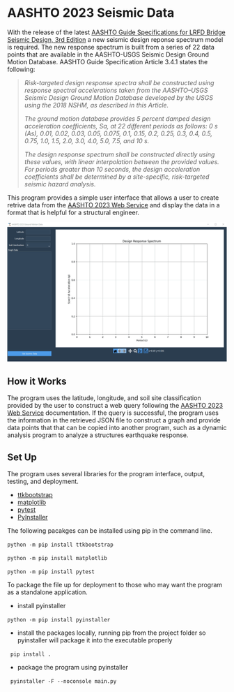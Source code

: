 # AASHTO 2023 Seismic Data
With the release of the latest [AASHTO Guide Specifications for LRFD Bridge Seismic Design, 3rd Edition](https://store.transportation.org/item/collectiondetail/251) a new seismic design reponse spectrum model is required. The new response spectrum is built from a series of 22 data points that are available in the AASHTO-USGS Seismic Design Ground Motion Database. AASHTO Guide Specification Article 3.4.1 states the following:

> *Risk-targeted design response spectra shall be constructed using response spectral accelerations taken from the AASHTO–USGS Seismic Design Ground Motion Database developed by the USGS using the 2018 NSHM, as described in this Article.*
>
> *The ground motion database provides 5 percent damped design acceleration coefficients, Sa, at 22 different periods as follows: 0 s (As), 0.01, 0.02, 0.03, 0.05, 0.075, 0.1, 0.15, 0.2, 0.25, 0.3, 0.4, 0.5, 0.75, 1.0, 1.5, 2.0, 3.0, 4.0, 5.0, 7.5, and 10 s.*
>
> *The design response spectrum shall be constructed directly using these values, with linear interpolation between the provided values. For periods greater than 10 seconds, the design acceleration coefficients shall be determined by a site-specific, risk-targeted seismic hazard analysis.*

This program provides a simple user interface that allows a user to create retrive data from the [AASHTO 2023 Web Service](https://earthquake.usgs.gov/ws/designmaps/aashto-2023/) and display the data in a format that is helpful for a structural engineer.

![Program gif](/docs//python-usgs-aashto-2023-app.gif)

## How it Works
The program uses the latitude, longitude, and soil site classification provided by the user to construct a web query following the [AASHTO 2023 Web Service](https://earthquake.usgs.gov/ws/designmaps/aashto-2023/) documentation. If the query is successful, the program uses the information in the retrieved JSON file to construct a graph and provide data points that that can be copied into another program, such as a dynamic analysis program to analyze a structures earthquake response.

## Set Up
The program uses several libraries for the program interface, output, testing, and deployment.

- [ttkbootstrap](https://ttkbootstrap.readthedocs.io/en/latest/gettingstarted/installation/)
- [matplotlib](https://matplotlib.org/stable/users/installing/index.html)
- [pytest](https://docs.pytest.org/en/7.1.x/getting-started.html)
- [PyInstaller](https://pyinstaller.org/en/stable/)

The following pacakges can be installed using pip in the command line.

``python -m pip install ttkbootstrap``

``python -m pip install matplotlib``

``python -m pip install pytest``

To package the file up for deployment to those who may want the program as a standalone application.

 - install pyinstaller

``python -m pip install pyinstaller``

 - install the packages locally, running pip from the project folder so pyinstaller will package it into the executable properly
  
  `` pip install .``

 - package the program using pyinstaller

 `` pyinstaller -F --noconsole main.py``

